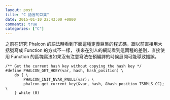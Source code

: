 ```yaml
---
layout: post
title: "C 語言的巨集"
date: 2015-01-10 22:43:00 +0800
comments: true
categories: ["C"]
---
```


<!-- more -->

之前在研究 Phalcon 的語法時看到下面這種定義巨集的程式碼，跟以前直接用大括號寫成 Function 的方式不一樣，
後來在別人的網誌看到這兩種的差別，直接使用 Function 的區塊寫法如果沒有注意寫法在預編譯的時候展開可能導致錯誤。

	/** Get the current hash key without copying the hash key */
	#define PHALCON_GET_HKEY(var, hash, hash_position) \
		do { \
			PHALCON_INIT_NVAR_PNULL(var); \
			phalcon_get_current_key(&var, hash, &hash_position TSRMLS_CC); \
		} while (0)


